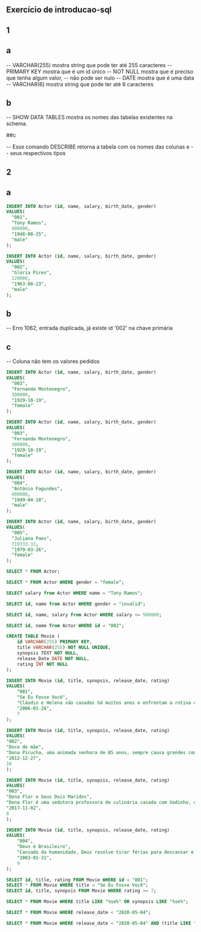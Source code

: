 ## Exercício de introducao-sql

## 1
## a

-- VARCHAR(255) mostra string que pode ter até 255 caracteres
-- PRIMARY KEY mostra que é um id único
-- NOT NULL mostra que é preciso que tenha algum valor,
-- não pode ser nulo
-- DATE mostra que é uma data
-- VARCHAR(6) mostra string que pode ter até 6 caracteres

## b

-- SHOW DATA TABLES mostra os nomes das tabelas existentes na schema.

##c

-- Esse comando DESCRIBE retorna a tabela com os nomes das colunas e 
-- seus respectivos tipos

## 2
## a

```sql
INSERT INTO Actor (id, name, salary, birth_date, gender)
VALUES(
  "001", 
  "Tony Ramos",
  400000,
  "1948-08-25", 
  "male"
);
```

```sql
INSERT INTO Actor (id, name, salary, birth_date, gender)
VALUES(
  "002", 
  "Glória Pires",
  120000,
  "1963-08-23", 
  "male"
);
```

## b

-- Erro 1062, entrada duplicada, já existe id '002' na chave primária

## c
-- Coluna não tem os valores pedidos

```sql
INSERT INTO Actor (id, name, salary, birth_date, gender)
VALUES(
  "003", 
  "Fernanda Montenegro",
  300000,
  "1929-10-19", 
  "female"
);
```

```sql
INSERT INTO Actor (id, name, salary, birth_date, gender)
VALUES(
  "003", 
  "Fernanda Montenegro",
  300000,
  "1929-10-19", 
  "female"
);
```

```sql
INSERT INTO Actor (id, name, salary, birth_date, gender)
VALUES(
  "004", 
  "Antônio Fagundes",
  400000,
  "1949-04-18", 
  "male"
);
```

```sql
INSERT INTO Actor (id, name, salary, birth_date, gender)
VALUES(
  "005", 
  "Juliana Paes",
  719333.33,
  "1979-03-26", 
  "female"
);
```

```sql
SELECT * FROM Actor;

SELECT * FROM Actor WHERE gender = "female";

SELECT salary from Actor WHERE name = "Tony Ramos";

SELECT id, name from Actor WHERE gender = "invalid";

SELECT id, name, salary from Actor WHERE salary <= 500000;

SELECT id, nome from Actor WHERE id = "002";
```

```sql
CREATE TABLE Movie (
	id VARCHAR(255) PRIMARY KEY,
    title VARCHAR(255) NOT NULL UNIQUE,
    synopsis TEXT NOT NULL,
    release_Date DATE NOT NULL,
    rating INT NOT NULL
);
```

```sql
INSERT INTO Movie (id, title, synopsis, release_date, rating) 
VALUES(
	"001",
    "Se Eu Fosse Você",
    "Cláudio e Helena são casados há muitos anos e enfrentam a rotina do casamento. Um dia eles são atingidos por um fenômeno inexplicável e trocam de corpos",
    "2006-01-26",
    7
);
```

```sql
INSERT INTO Movie (id, title, synopsis, release_date, rating) 
VALUES(
"002",
"Doce de mãe",
"Dona Picucha, uma animada senhora de 85 anos, sempre causa grandes confusões. A vida dela e dos seus quatro filhos sofre uma reviravolta depois que Zaida, empregada e amiga de Dona Picucha, anuncia que vai se casar e não poderá mais morar com ela",
"2012-12-27",
10
);
```

```sql
INSERT INTO Movie (id, title, synopsis, release_date, rating) 
VALUES(
"003",
"Dona Flor e Seus Dois Maridos",
"Dona Flor é uma sedutora professora de culinária casada com Vadinho, que só quer saber de farras e jogatina nas boates. A vida de abusos acaba por acarretar sua morte precoce.",
"2017-11-02",
8
);
```

```sql
INSERT INTO Movie (id, title, synopsis, release_date, rating) 
VALUES(
	"004",
    "Deus é Brasileiro",
    "Cansado da humanidade, Deus resolve tirar férias para descansar e procura alguém no Brasil capaz de substituí-lo. O borracheiro e pescador Taoca e a solitária Madá deverão guiá-lo até Quincas das Mulas, candidato de Deus a santo.",
    "2003-01-31",
    9
);
```

```sql
SELECT id, title, rating FROM Movie WHERE id = "001";
SELECT * FROM Movie WHERE title = "Se Eu Fosse Você";
SELECT id, title, synopsis FROM Movie WHERE rating >= 7;

SELECT * FROM Movie WHERE title LIKE "%se%" OR synopsis LIKE "%se%";

SELECT * FROM Movie WHERE release_date < "2020-05-04";

SELECT * FROM Movie WHERE release_date < "2020-05-04" AND (title LIKE "%se%" OR synopsis LIKE "%se%") AND rating > 7;
```